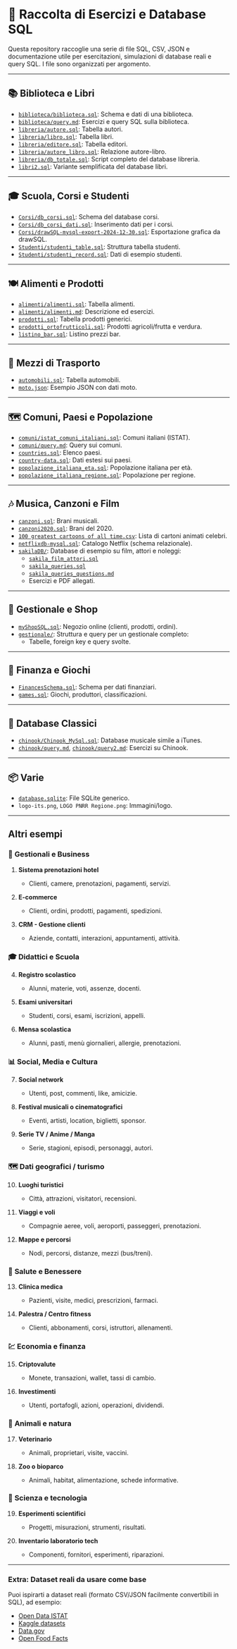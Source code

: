# 📁 Raccolta di Esercizi e Database SQL

Questa repository raccoglie una serie di file SQL, CSV, JSON e documentazione utile per esercitazioni, simulazioni di database reali e query SQL. I file sono organizzati per argomento.

---

## 📚 Biblioteca e Libri

- [`biblioteca/biblioteca.sql`](biblioteca/biblioteca.sql): Schema e dati di una biblioteca.
- [`biblioteca/query.md`](biblioteca/query.md): Esercizi e query SQL sulla biblioteca.
- [`libreria/autore.sql`](libreria/autore.sql): Tabella autori.
- [`libreria/libro.sql`](libreria/libro.sql): Tabella libri.
- [`libreria/editore.sql`](libreria/editore.sql): Tabella editori.
- [`libreria/autore_libro.sql`](libreria/autore_libro.sql): Relazione autore-libro.
- [`libreria/db_totale.sql`](libreria/db_totale.sql): Script completo del database libreria.
- [`libri2.sql`](libri2.sql): Variante semplificata del database libri.

---

## 🎓 Scuola, Corsi e Studenti

- [`Corsi/db_corsi.sql`](Corsi/db_corsi.sql): Schema del database corsi.
- [`Corsi/db_corsi_dati.sql`](Corsi/db_corsi_dati.sql): Inserimento dati per i corsi.
- [`Corsi/drawSQL-mysql-export-2024-12-30.sql`](Corsi/drawSQL-mysql-export-2024-12-30.sql): Esportazione grafica da drawSQL.
- [`Studenti/studenti_table.sql`](Studenti/studenti_table.sql): Struttura tabella studenti.
- [`Studenti/studenti_record.sql`](Studenti/studenti_record.sql): Dati di esempio studenti.

---

## 🍽 Alimenti e Prodotti

- [`alimenti/alimenti.sql`](alimenti/alimenti.sql): Tabella alimenti.
- [`alimenti/alimenti.md`](alimenti/alimenti.md): Descrizione ed esercizi.
- [`prodotti.sql`](prodotti.sql): Tabella prodotti generici.
- [`prodotti_ortofrutticoli.sql`](prodotti_ortofrutticoli.sql): Prodotti agricoli/frutta e verdura.
- [`listino_bar.sql`](listino_bar.sql): Listino prezzi bar.

---

## 🚗 Mezzi di Trasporto

- [`automobili.sql`](automobili.sql): Tabella automobili.
- [`moto.json`](moto.json): Esempio JSON con dati moto.

---

## 🗺️ Comuni, Paesi e Popolazione

- [`comuni/istat_comuni_italiani.sql`](comuni/istat_comuni_italiani.sql): Comuni italiani (ISTAT).
- [`comuni/query.md`](comuni/query.md): Query sui comuni.
- [`countries.sql`](countries.sql): Elenco paesi.
- [`country-data.sql`](country-data.sql): Dati estesi sui paesi.
- [`popolazione_italiana_eta.sql`](popolazione_italiana_eta.sql): Popolazione italiana per età.
- [`popolazione_italiana_regione.sql`](popolazione_italiana_regione.sql): Popolazione per regione.

---

## 🎶 Musica, Canzoni e Film

- [`canzoni.sql`](canzoni.sql): Brani musicali.
- [`canzoni2020.sql`](canzoni2020.sql): Brani del 2020.
- [`100 greatest cartoons of all time.csv`](100%20greatest%20cartoons%20of%20all%20time.csv): Lista di cartoni animati celebri.
- [`netflixdb-mysql.sql`](netflixdb-mysql.sql): Catalogo Netflix (schema relazionale).
- [`sakilaDB/`](sakilaDB/): Database di esempio su film, attori e noleggi:
  - [`sakila_film_attori.sql`](sakilaDB/sakila_film_attori.sql)
  - [`sakila_queries.sql`](sakilaDB/sakila_queries.sql)
  - [`sakila_queries_questions.md`](sakilaDB/sakila_queries_questions.md)
  - Esercizi e PDF allegati.

---

## 🛒 Gestionale e Shop

- [`myShopSQL.sql`](myShopSQL.sql): Negozio online (clienti, prodotti, ordini).
- [`gestionale/`](gestionale/): Struttura e query per un gestionale completo:
  - Tabelle, foreign key e query svolte.

---

## 🧾 Finanza e Giochi

- [`FinancesSchema.sql`](FinancesSchema.sql): Schema per dati finanziari.
- [`games.sql`](games.sql): Giochi, produttori, classificazioni.

---

## 💽 Database Classici

- [`chinook/Chinook_MySql.sql`](chinook/Chinook_MySql.sql): Database musicale simile a iTunes.
- [`chinook/query.md`](chinook/query.md), [`chinook/query2.md`](chinook/query2.md): Esercizi su Chinook.

---

## 📦 Varie

- [`database.sqlite`](database.sqlite): File SQLite generico.
- `logo-its.png`, `LOGO PNRR Regione.png`: Immagini/logo.

---

## Altri esempi

### 💼 **Gestionali e Business**

1. **Sistema prenotazioni hotel**

   * Clienti, camere, prenotazioni, pagamenti, servizi.
2. **E-commerce**

   * Clienti, ordini, prodotti, pagamenti, spedizioni.
3. **CRM - Gestione clienti**

   * Aziende, contatti, interazioni, appuntamenti, attività.

### 🎓 **Didattici e Scuola**

4. **Registro scolastico**

   * Alunni, materie, voti, assenze, docenti.
5. **Esami universitari**

   * Studenti, corsi, esami, iscrizioni, appelli.
6. **Mensa scolastica**

   * Alunni, pasti, menù giornalieri, allergie, prenotazioni.

### 📊 **Social, Media e Cultura**

7. **Social network**

   * Utenti, post, commenti, like, amicizie.
8. **Festival musicali o cinematografici**

   * Eventi, artisti, location, biglietti, sponsor.
9. **Serie TV / Anime / Manga**

   * Serie, stagioni, episodi, personaggi, autori.

### 🗺️ **Dati geografici / turismo**

10. **Luoghi turistici**

    * Città, attrazioni, visitatori, recensioni.
11. **Viaggi e voli**

    * Compagnie aeree, voli, aeroporti, passeggeri, prenotazioni.
12. **Mappe e percorsi**

    * Nodi, percorsi, distanze, mezzi (bus/treni).

### 🏥 **Salute e Benessere**

13. **Clinica medica**

    * Pazienti, visite, medici, prescrizioni, farmaci.
14. **Palestra / Centro fitness**

    * Clienti, abbonamenti, corsi, istruttori, allenamenti.

### 💹 **Economia e finanza**

15. **Criptovalute**

    * Monete, transazioni, wallet, tassi di cambio.
16. **Investimenti**

    * Utenti, portafogli, azioni, operazioni, dividendi.

### 🐶 **Animali e natura**

17. **Veterinario**

    * Animali, proprietari, visite, vaccini.
18. **Zoo o bioparco**

    * Animali, habitat, alimentazione, schede informative.

### 🧪 **Scienza e tecnologia**

19. **Esperimenti scientifici**

    * Progetti, misurazioni, strumenti, risultati.
20. **Inventario laboratorio tech**

    * Componenti, fornitori, esperimenti, riparazioni.

---

### Extra: Dataset reali da usare come base

Puoi ispirarti a dataset reali (formato CSV/JSON facilmente convertibili in SQL), ad esempio:

* [Open Data ISTAT](https://www.istat.it/it/archivio/open-data)
* [Kaggle datasets](https://www.kaggle.com/datasets)
* [Data.gov](https://www.data.gov/)
* [Open Food Facts](https://world.openfoodfacts.org/data)

